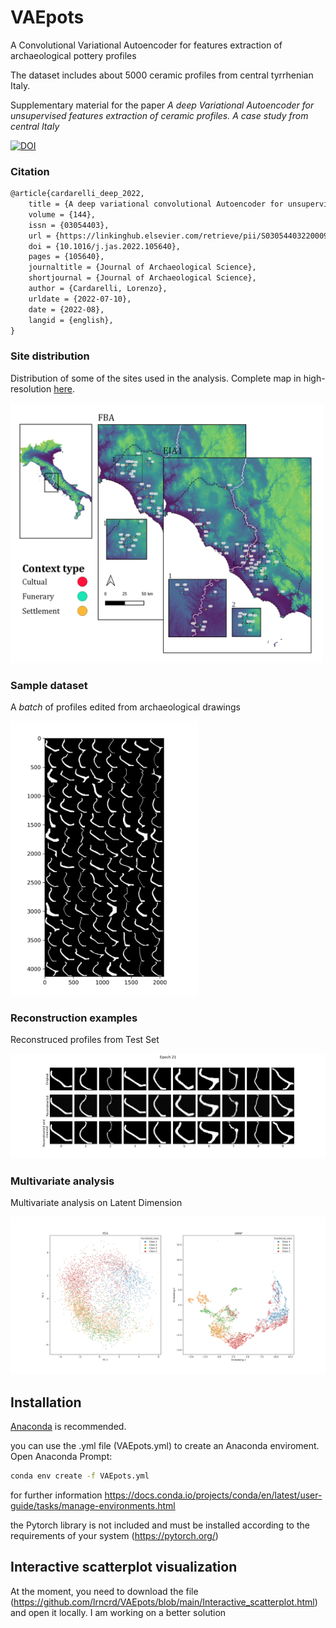 # VAEpots
A Convolutional Variational Autoencoder for features extraction of archaeological pottery profiles

The dataset includes about 5000 ceramic profiles from central tyrrhenian Italy.

Supplementary material for the paper *A deep Variational Autoencoder for unsupervised features extraction of ceramic profiles. A case study from central Italy*

[![DOI](https://img.shields.io/badge/doi-10.1016%2Fj.jas.2022.105640%20-green)](https://doi.org/10.1016/j.jas.2022.105640)

### Citation
```Latex
@article{cardarelli_deep_2022,
	title = {A deep variational convolutional Autoencoder for unsupervised features extraction of ceramic profiles. A case study from central Italy},
	volume = {144},
	issn = {03054403},
	url = {https://linkinghub.elsevier.com/retrieve/pii/S030544032200098X},
	doi = {10.1016/j.jas.2022.105640},
	pages = {105640},
	journaltitle = {Journal of Archaeological Science},
	shortjournal = {Journal of Archaeological Science},
	author = {Cardarelli, Lorenzo},
	urldate = {2022-07-10},
	date = {2022-08},
	langid = {english},
}
```





### Site distribution
Distribution of some of the sites used in the analysis. Complete map in high-resolution [here](https://github.com/lrncrd/VAEpots/blob/main/site_distribution.png). 

[<img src="https://github.com/lrncrd/VAEpots/blob/main/presentation/maps.jpg" width="500"/>](image.png)

### Sample dataset
A *batch* of profiles edited from archaeological drawings

[<img src="https://github.com/lrncrd/VAEpots/blob/main/presentation/batch.jpg" width="300"/>](image.png)

### Reconstruction examples
Reconstruced profiles from Test Set

[<img src="https://github.com/lrncrd/VAEpots/blob/main/imgs/Rec_20.jpg" width="700"/>](image.png)

### Multivariate analysis
Multivariate analysis on Latent Dimension

[<img src="https://github.com/lrncrd/VAEpots/blob/main/presentation/Reduction.jpg" width="800"/>](image.png)

## Installation

[Anaconda](https://www.anaconda.com/) is recommended.

you can use the .yml file (VAEpots.yml) to create an Anaconda enviroment. Open Anaconda Prompt:

```bash
conda env create -f VAEpots.yml
```

for further information https://docs.conda.io/projects/conda/en/latest/user-guide/tasks/manage-environments.html


the Pytorch library is not included and must be installed according to the requirements of your system (https://pytorch.org/)

## Interactive scatterplot visualization

At the moment, you need to download the file (https://github.com/lrncrd/VAEpots/blob/main/Interactive_scatterplot.html) and open it locally. I am working on a better solution
